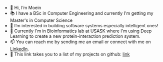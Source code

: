 - 👋 Hi, I’m Moein
- :books: I have a BSc in Computer Engineering and currently I'm getting my Master's in Computer Science
- 👀 I’m interested in building software systems especially intelligent ones!
- 🌱 Currently I'm in Bioinformatics lab at USASK where I'm using Deep Learning to create a new protein-interaction prediction system.
- 📫 You can reach me by sending me an email or connect with me on [LinkedIn](https://www.linkedin.com/in/moein-hasani/).
- :floppy_disk: This link takes you to a list of my projects on github: [link](https://github.com/Moeinh77/Moeinh77/blob/main/Projects.md)
<!---
Moeinh77/Moeinh77 is a ✨ special ✨ repository because its `README.md` (this file) appears on your GitHub profile.
You can click the Preview link to take a look at your changes.
--->
